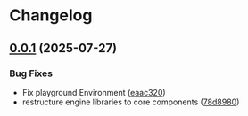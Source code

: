 # Changelog

## [0.0.1](https://github.com/braybrandon/Game-Engine/compare/v0.1.19-alpha.1...v0.0.1) (2025-07-27)


### Bug Fixes

* Fix playground Environment ([eaac320](https://github.com/braybrandon/Game-Engine/commit/eaac320f17f62ad008d6f47662338a853542dfea))
* restructure engine libraries to core components ([78d8980](https://github.com/braybrandon/Game-Engine/commit/78d898051a13c3418f64539c92dd177eb7fd7603))
